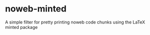 # noweb-minted
A simple filter for pretty printing noweb code chunks using the LaTeX minted package
